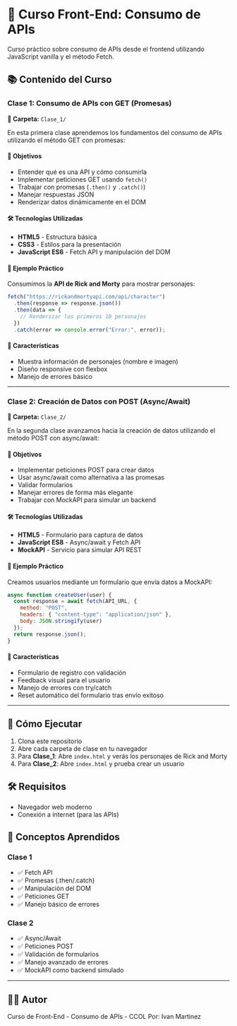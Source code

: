 # 🚀 Curso Front-End: Consumo de APIs

Curso práctico sobre consumo de APIs desde el frontend utilizando JavaScript vanilla y el método Fetch.

## 📚 Contenido del Curso

### Clase 1: Consumo de APIs con GET (Promesas)
**📁 Carpeta:** `Clase_1/`

En esta primera clase aprendemos los fundamentos del consumo de APIs utilizando el método GET con promesas:

#### 🎯 Objetivos
- Entender qué es una API y cómo consumirla
- Implementar peticiones GET usando `fetch()`
- Trabajar con promesas (`.then()` y `.catch()`)
- Manejar respuestas JSON
- Renderizar datos dinámicamente en el DOM

#### 🛠️ Tecnologías Utilizadas
- **HTML5** - Estructura básica
- **CSS3** - Estilos para la presentación
- **JavaScript ES6** - Fetch API y manipulación del DOM

#### 📄 Ejemplo Práctico
Consumimos la **API de Rick and Morty** para mostrar personajes:
```javascript
fetch("https://rickandmortyapi.com/api/character")
  .then(response => response.json())
  .then(data => {
    // Renderizar los primeros 10 personajes
  })
  .catch(error => console.error("Error:", error));
```

#### 🎨 Características
- Muestra información de personajes (nombre e imagen)
- Diseño responsive con flexbox
- Manejo de errores básico

---

### Clase 2: Creación de Datos con POST (Async/Await)
**📁 Carpeta:** `Clase_2/`

En la segunda clase avanzamos hacia la creación de datos utilizando el método POST con async/await:

#### 🎯 Objetivos
- Implementar peticiones POST para crear datos
- Usar async/await como alternativa a las promesas
- Validar formularios
- Manejar errores de forma más elegante
- Trabajar con MockAPI para simular un backend

#### 🛠️ Tecnologías Utilizadas
- **HTML5** - Formulario para captura de datos
- **JavaScript ES8** - Async/await y Fetch API
- **MockAPI** - Servicio para simular API REST

#### 📄 Ejemplo Práctico
Creamos usuarios mediante un formulario que envía datos a MockAPI:
```javascript
async function createUser(user) {
  const response = await fetch(API_URL, {
    method: "POST",
    headers: { "content-type": "application/json" },
    body: JSON.stringify(user)
  });
  return response.json();
}
```

#### 🎨 Características
- Formulario de registro con validación
- Feedback visual para el usuario
- Manejo de errores con try/catch
- Reset automático del formulario tras envío exitoso

---

## 🚀 Cómo Ejecutar

1. Clona este repositorio
2. Abre cada carpeta de clase en tu navegador
3. Para **Clase_1**: Abre `index.html` y verás los personajes de Rick and Morty
4. Para **Clase_2**: Abre `index.html` y prueba crear un usuario

## 🛠️ Requisitos
- Navegador web moderno
- Conexión a internet (para las APIs)

## 📖 Conceptos Aprendidos

### Clase 1
- ✅ Fetch API
- ✅ Promesas (.then/.catch)
- ✅ Manipulación del DOM
- ✅ Peticiones GET
- ✅ Manejo básico de errores

### Clase 2
- ✅ Async/Await
- ✅ Peticiones POST
- ✅ Validación de formularios
- ✅ Manejo avanzado de errores
- ✅ MockAPI como backend simulado

---

## 👨‍💻 Autor
Curso de Front-End - Consumo de APIs - CCOL
Por: Ivan Martinez
